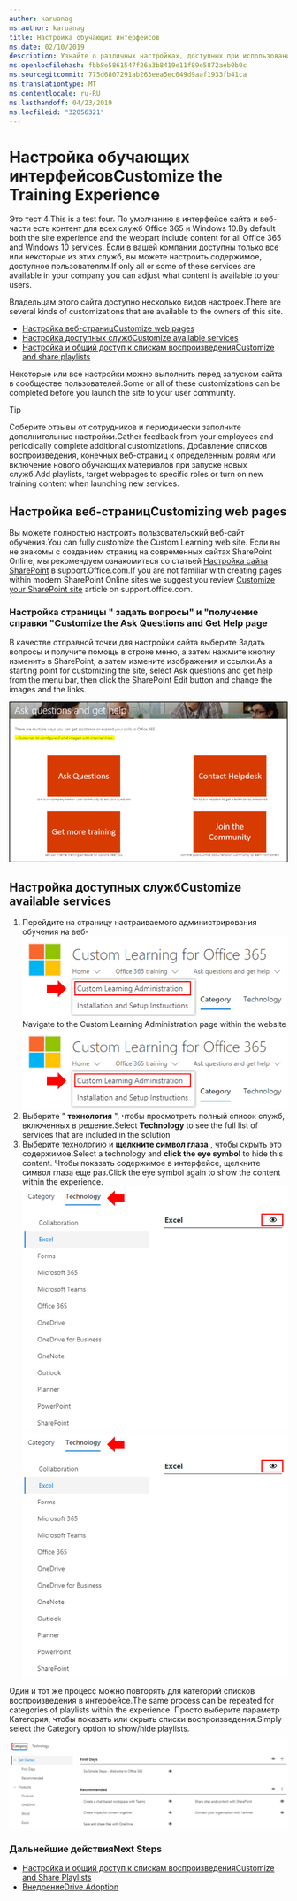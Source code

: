 ```yaml
---
author: karuanag
ms.author: karuanag
title: Настройка обучающих интерфейсов
ms.date: 02/10/2019
description: Узнайте о различных настройках, доступных при использовании настраиваемого обучения для Office 365
ms.openlocfilehash: fbb8e5861547f26a3b8419e11f89e5872aeb0b0c
ms.sourcegitcommit: 775d6807291ab263eea5ec649d9aaf1933fb41ca
ms.translationtype: MT
ms.contentlocale: ru-RU
ms.lasthandoff: 04/23/2019
ms.locfileid: "32056321"
---
```

# <a name="customize-the-training-experience"></a><span data-ttu-id="1f5c9-103">Настройка обучающих интерфейсов</span><span class="sxs-lookup"><span data-stu-id="1f5c9-103">Customize the Training Experience</span></span>

<span data-ttu-id="1f5c9-104">Это тест 4.</span><span class="sxs-lookup"><span data-stu-id="1f5c9-104">This is a test four.</span></span> <span data-ttu-id="1f5c9-105">По умолчанию в интерфейсе сайта и веб-части есть контент для всех служб Office 365 и Windows 10.</span><span class="sxs-lookup"><span data-stu-id="1f5c9-105">By default both the site experience and the webpart include content for all Office 365 and Windows 10 services.</span></span>  <span data-ttu-id="1f5c9-106">Если в вашей компании доступны только все или некоторые из этих служб, вы можете настроить содержимое, доступное пользователям.</span><span class="sxs-lookup"><span data-stu-id="1f5c9-106">If only all or some of these services are available in your company you can adjust what content is available to your users.</span></span>  

<span data-ttu-id="1f5c9-107">Владельцам этого сайта доступно несколько видов настроек.</span><span class="sxs-lookup"><span data-stu-id="1f5c9-107">There are several kinds of customizations that are available to the owners of this site.</span></span> 

- [<span data-ttu-id="1f5c9-108">Настройка веб-страниц</span><span class="sxs-lookup"><span data-stu-id="1f5c9-108">Customize web pages</span></span>](#customizing-web-pages)
- [<span data-ttu-id="1f5c9-109">Настройка доступных служб</span><span class="sxs-lookup"><span data-stu-id="1f5c9-109">Customize available services</span></span>](#customize-available-services)
- [<span data-ttu-id="1f5c9-110">Настройка и общий доступ к спискам воспроизведения</span><span class="sxs-lookup"><span data-stu-id="1f5c9-110">Customize and share playlists</span></span>](customplaylist.md)

<span data-ttu-id="1f5c9-111">Некоторые или все настройки можно выполнить перед запуском сайта в сообществе пользователей.</span><span class="sxs-lookup"><span data-stu-id="1f5c9-111">Some or all of these customizations can be completed before you launch the site to your user community.</span></span>  

> [!TIP]
> <span data-ttu-id="1f5c9-112">Соберите отзывы от сотрудников и периодически заполните дополнительные настройки.</span><span class="sxs-lookup"><span data-stu-id="1f5c9-112">Gather feedback from your employees and periodically complete additional customizations.</span></span>  <span data-ttu-id="1f5c9-113">Добавление списков воспроизведения, конечных веб-страниц к определенным ролям или включение нового обучающих материалов при запуске новых служб.</span><span class="sxs-lookup"><span data-stu-id="1f5c9-113">Add playlists, target webpages to specific roles or turn on new training content when launching new services.</span></span> 

## <a name="customizing-web-pages"></a><span data-ttu-id="1f5c9-114">Настройка веб-страниц</span><span class="sxs-lookup"><span data-stu-id="1f5c9-114">Customizing web pages</span></span>

<span data-ttu-id="1f5c9-115">Вы можете полностью настроить пользовательский веб-сайт обучения.</span><span class="sxs-lookup"><span data-stu-id="1f5c9-115">You can fully customize the Custom Learning web site.</span></span> <span data-ttu-id="1f5c9-116">Если вы не знакомы с созданием страниц на современных сайтах SharePoint Online, мы рекомендуем ознакомиться со статьей [Настройка сайта SharePoint](https://support.office.com/en-us/article/customize-your-sharepoint-site-320b43e5-b047-4fda-8381-f61e8ac7f59b) в support.Office.com.</span><span class="sxs-lookup"><span data-stu-id="1f5c9-116">If you are not familiar with creating pages within modern SharePoint Online sites we suggest you review [Customize your SharePoint site](https://support.office.com/en-us/article/customize-your-sharepoint-site-320b43e5-b047-4fda-8381-f61e8ac7f59b) article on support.office.com.</span></span> 

### <a name="customize-the-ask-questions-and-get-help-page"></a><span data-ttu-id="1f5c9-117">Настройка страницы " **задать вопросы" и "получение справки** "</span><span class="sxs-lookup"><span data-stu-id="1f5c9-117">Customize the **Ask Questions and Get Help** page</span></span>

<span data-ttu-id="1f5c9-118">В качестве отправной точки для настройки сайта выберите Задать вопросы и получите помощь в строке меню, а затем нажмите кнопку изменить в SharePoint, а затем измените изображения и ссылки.</span><span class="sxs-lookup"><span data-stu-id="1f5c9-118">As a starting point for customizing the site, select Ask questions and get help from the menu bar, then click the SharePoint Edit button and change the images and the links.</span></span> 

![custom_ask. png](media/custom_ask.png)

## <a name="customize-available-services"></a><span data-ttu-id="1f5c9-120">Настройка доступных служб</span><span class="sxs-lookup"><span data-stu-id="1f5c9-120">Customize available services</span></span>

1.  <span data-ttu-id="1f5c9-121">Перейдите на страницу настраиваемого администрирования обучения на веб- ![сайте custom_admin. png](media/custom_admin.png)</span><span class="sxs-lookup"><span data-stu-id="1f5c9-121">Navigate to the Custom Learning Administration page within the website ![custom_admin.png](media/custom_admin.png)</span></span>
1. <span data-ttu-id="1f5c9-122">Выберите " **технология** ", чтобы просмотреть полный список служб, включенных в решение.</span><span class="sxs-lookup"><span data-stu-id="1f5c9-122">Select **Technology** to see the full list of services that are included in the solution</span></span>
1. <span data-ttu-id="1f5c9-123">Выберите технологию и **щелкните символ глаза** , чтобы скрыть это содержимое.</span><span class="sxs-lookup"><span data-stu-id="1f5c9-123">Select a technology and **click the eye symbol** to hide this content.</span></span>  <span data-ttu-id="1f5c9-124">Чтобы показать содержимое в интерфейсе, щелкните символ глаза еще раз.</span><span class="sxs-lookup"><span data-stu-id="1f5c9-124">Click the eye symbol again to show the content within the experience.</span></span> 
<span data-ttu-id="1f5c9-125">![собственный](media/custom_techlist.png)</span><span class="sxs-lookup"><span data-stu-id="1f5c9-125">![custom](media/custom_techlist.png)</span></span>

<span data-ttu-id="1f5c9-126">Один и тот же процесс можно повторять для категорий списков воспроизведения в интерфейсе.</span><span class="sxs-lookup"><span data-stu-id="1f5c9-126">The same process can be repeated for categories of playlists within the experience.</span></span>  <span data-ttu-id="1f5c9-127">Просто выберите параметр Категория, чтобы показать или скрыть списки воспроизведения.</span><span class="sxs-lookup"><span data-stu-id="1f5c9-127">Simply select the Category option to show/hide playlists.</span></span> 

![custom_cat. png](media/custom_cat.png)

### <a name="next-steps"></a><span data-ttu-id="1f5c9-129">Дальнейшие действия</span><span class="sxs-lookup"><span data-stu-id="1f5c9-129">Next Steps</span></span>

- [<span data-ttu-id="1f5c9-130">Настройка и общий доступ к спискам воспроизведения</span><span class="sxs-lookup"><span data-stu-id="1f5c9-130">Customize and Share Playlists</span></span>](customplaylist.md)
- [<span data-ttu-id="1f5c9-131">Внедрение</span><span class="sxs-lookup"><span data-stu-id="1f5c9-131">Drive Adoption</span></span>](driveadoption.md) 